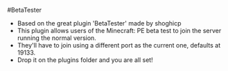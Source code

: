 #BetaTester
* Based on the great plugin 'BetaTester' made by shoghicp
* This plugin allows users of the Minecraft: PE beta test to join the server running the normal version.
* They'll have to join using a different port as the current one, defaults at 19133.
* Drop it on the plugins folder and you are all set!